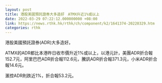 ```yaml
---
layout: post
title: 港股美國預託證券大多造好　ATMX升近1%或以上
date: 2022-03-29 07:22:12.000000000 +08:00
link: https://news.rthk.hk/rthk/ch/component/k2/1641374-20220329.htm
categories: rthk
---
```


港股美國預託證券(ADR)大多造好。

ATMX的ADR都比本港昨日收市價升近1%或以上，以港元計，美團ADR折合報152.7元，阿里巴巴ADR折合報112.6元，騰訊ADR折合報371.3元，小米ADR折合報14.6元。

滙控ADR則跌近1%，折合報53.2元。
